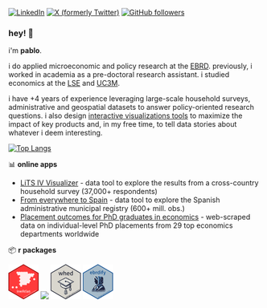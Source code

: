 [![LinkedIn](https://img.shields.io/badge/pablogguz-0077B5?style=for-the-badge&logo=linkedin&logoColor=white)](https://www.linkedin.com/in/pablogguz/)
[![X (formerly Twitter)](https://img.shields.io/badge/@pablogguz_-000000?style=for-the-badge&logo=x&logoColor=white)](https://twitter.com/yourtwitterhandle)
[![GitHub followers](https://img.shields.io/github/followers/pablogguz?label=Follow&style=for-the-badge&logo=github&logoColor=white&labelColor=100000&color=100000)](https://github.com/pablogguz)

### hey! 👋
i'm **pablo**.

i do applied microeconomic and policy research at the [EBRD](https://www.ebrd.com/sites/Satellite?c=Content&cid=1395317980748&pagename=EBRD%2FContent%2FContentLayout). previously, i worked in academia as a pre-doctoral research assistant. i studied economics at the [LSE](https://www.lse.ac.uk/) and [UC3M](https://www.uc3m.es/home).

i have +4 years of experience leveraging large-scale household surveys, administrative and geospatial datasets to answer policy-oriented research questions. i also design [interactive visualizations tools](https://pablogguz.github.io/projects/) to maximize the impact of key products and, in my free time, to tell data stories about whatever i deem interesting.

[![Top Langs](https://github-readme-stats.vercel.app/api/top-langs/?username=pablogguz&layout=compact&theme=radical)](https://github.com/anuraghazra/github-readme-stats)

📊 **online apps**
-  [LiTS IV Visualizer](https://lits-visualizer.ebrd.com/) - data tool to explore the results from a cross-country household survey (37,000+ respondents)
-  [From everywhere to Spain](https://pablogguz.shinyapps.io/dataviz_migration_esp/) - data tool to explore the Spanish administrative municipal registry (600+ mill. obs.)
-  [Placement outcomes for PhD graduates in economics](https://pablogguz.shinyapps.io/econphd_placements/) - web-scraped data on individual-level PhD placements from 29 top economics departments worldwide

📦 **r packages**

[<img src="https://github.com/pablogguz/ineAtlas/raw/main/man/figures/logo.png" width="60"/>](https://github.com/pablogguz/ineAtlas)
[<img src="https://github.com/pablogguz/subincomeR/raw/main/man/figures/logo.png" width="60"/>](https://github.com/pablogguz/subincomeR)
[<img src="https://github.com/pablogguz/whed/raw/main/man/figures/logo.png" width="60"/>](https://github.com/pablogguz/whed)
[<img src="https://github.com/pablogguz/ebrdify/raw/main/man/figures/logo.png" width="60"/>](https://github.com/pablogguz/ebrdify)

